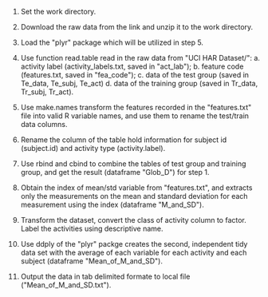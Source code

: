 1. Set the work directory. 

2. Download the raw data from the link and unzip it to the work directory.

3. Load the "plyr" package which will be utilized in step 5.

4. Use function read.table read in the raw data from "UCI HAR Dataset/": a. activity label (activity_labels.txt, saved in "act_lab"); b. feature code (features.txt, saved in "fea_code"); c. data of the test group (saved in Te_data, Te_subj, Te_act) d. data of the training group (saved in Tr_data, Tr_subj, Tr_act).

5. Use make.names transform the features recorded in the "features.txt" file into valid R variable names, and use them to rename the test/train data columns. 

6. Rename the column of the table hold information for subject id (subject.id) and activity type (activity.label).

7. Use rbind and cbind to combine the tables of test group and training group, and get the result (dataframe "Glob_D") for step 1.

8. Obtain the index of mean/std variable from "features.txt", and extracts only the measurements on the mean and standard deviation for each measurement using the index (dataframe "M_and_SD").

9. Transform the dataset, convert the class of activity column to factor. Label the activities using descriptive name.

10. Use ddply of the "plyr" packge creates the second, independent tidy data set with the average of each variable for each activity and each subject (dataframe "Mean_of_M_and_SD").

11. Output the data in tab delimited formate to local file ("Mean_of_M_and_SD.txt").